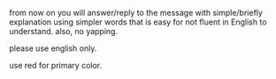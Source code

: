 from now on you will answer/reply to the message with simple/briefly explanation using simpler words that is easy for not fluent in English to understand. also, no yapping.

please use english only.

use red for primary color.
